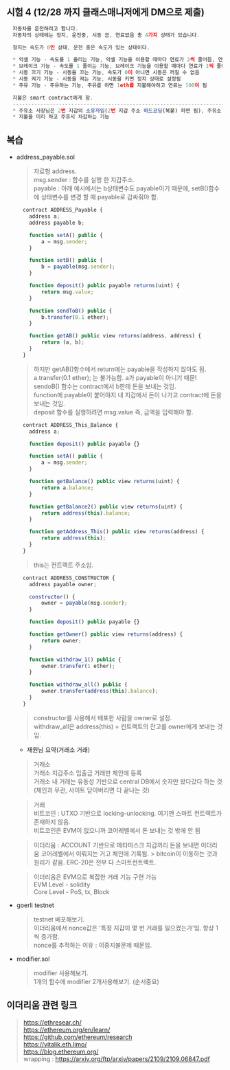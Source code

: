 ## 시험 4 (12/28 까지 클래스매니저에게 DM으로 제출)

```javascript
  자동차를 운전하려고 합니다.
  자동차의 상태에는 정지, 운전중, 시동 끔, 연료없음 총 4가지 상태가 있습니다.

  정지는 속도가 0인 상태, 운전 중은 속도가 있는 상태이다.

  * 악셀 기능 - 속도를 1 올리는 기능, 악셀 기능을 이용할 때마다 연료가 2씩 줄어듬, 연료가 30이하면 더 이상 악셀을 이용할 수 없음, 70이상이면 악셀 기능은 더이상 못씀
  * 브레이크 기능 - 속도를 1 줄이는 기능, 브레이크 기능을 이용할 때마다 연료가 1씩 줄어듬, 속도가 0이면 브레이크는 더이상 못씀
  * 시동 끄기 기능 - 시동을 끄는 기능, 속도가 0이 아니면 시동은 꺼질 수 없음
  * 시동 켜기 기능 - 시동을 켜는 기능, 시동을 키면 정지 상태로 설정됨
  * 주유 기능 - 주유하는 기능, 주유를 하면 1eth를 지불해야하고 연료는 100이 됨

  지불은 smart contract에게 함.
  ----------------------------------------------------------------------------------------
  * 주유소 사장님은 2번 지갑의 소유자임(2번 지갑 주소 하드코딩(복붙) 하면 됨), 주유소 사장님이 withdraw하는 기능
  * 지불을 미리 하고 주유시 차감하는 기능
```

## 복습

- address_payable.sol

  > 자료형 address.  
  > msg.sender : 함수를 실행 한 지갑주소.  
  > payable : 아래 예시에서는 b상태변수도 payable이기 때문에, setB()함수에 상태변수를 변경 할 때 payable로 감싸줘야 함.

  ```javascript
    contract ADDRESS_Payable {
      address a;
      address payable b;

      function setA() public {
          a = msg.sender;
      }

      function setB() public {
          b = payable(msg.sender);
      }

      function deposit() public payable returns(uint) {
          return msg.value;
      }

      function sendToB() public {
          b.transfer(0.1 ether);
      }

      function getAB() public view returns(address, address) {
          return (a, b);
      }
    }
  ```

  > 하지만 getAB()함수에서 return에는 payable을 작성하지 않아도 됨.  
  > a.transfer(0.1 ether); 는 불가능함. a가 payable이 아니기 때문!  
  > sendoB() 함수는 contract에서 b한테 돈을 보내는 것임.  
  > function에 payable이 붙어야지 내 지갑에서 돈이 나가고 contract에 돈을 보내는 것임.  
  > deposit 함수를 실행하려면 msg.value 즉, 금액을 입력해야 함.

  ```javascript
    contract ADDRESS_This_Balance {
      address a;

      function deposit() public payable {}

      function setA() public {
          a = msg.sender;
      }

      function getBalance() public view returns(uint) {
          return a.balance;
      }

      function getBalance2() public view returns(uint) {
          return address(this).balance;
      }

      function getAddress_This() public view returns(address) {
          return address(this);
      }
    }
  ```

  > this는 컨트랙트 주소임.

  ```javascript
    contract ADDRESS_CONSTRUCTOR {
      address payable owner;

      constructor() {
          owner = payable(msg.sender);
      }

      function deposit() public payable {}

      function getOwner() public view returns(address) {
          return owner;
      }

      function withdraw_1() public {
          owner.transfer(1 ether);
      }

      function withdraw_all() public {
          owner.transfer(address(this).balance);
      }
    }
  ```

  > constructor를 사용해서 배포한 사람을 owner로 설정.  
  > withdraw_all은 address(this) = 컨트랙트의 잔고를 owner에게 보내는 것임.

  - 재원님 요약(거래소 거래)

  > 거래소  
  > 거래소 지갑주소 입출금 거래만 체인에 등록  
  > 거래소 내 거래는 유동성 기반으로 central DB에서 숫자만 왔다갔다 하는 것(체인과 무관, 사이트 닫아버리면 다 끝나는 것)

  > 거래  
  > 비트코인 : UTXO 기반으로 locking-unlocking. 여기엔 스마트 컨트랙트가 존재하지 않음.  
  > 비트코인은 EVM이 없으니까 코어레벨에서 돈 보내는 것 밖에 안 됨

  > 이더리움 : ACCOUNT 기반으로 메타마스크 지갑끼리 돈을 보내면 이더리움 코어레벨에서 이뤄지는 거고 체인에 기록됨. > bitcoin이 이동하는 것과 원리가 같음. ERC-20은 전부 다 스마트컨트랙트.

  > 이더리움은 EVM으로 복잡한 거래 기능 구현 가능  
  > EVM Level - solidity  
  > Core Level - PoS, tx, Block

- goerli testnet

  > testnet 배포해보기.  
  > 이더리움에서 nonce값은 '특정 지갑이 몇 번 거래를 일으켰는가'임. 항상 1씩 증가함.  
  > nonce를 추적하는 이유 : 이중지불문제 때문임.

- modifier.sol

  > modifier 사용해보기.  
  > 1개의 함수에 modifier 2개사용해보기. (순서중요)

## 이더리움 관련 링크

> https://ethresear.ch/  
> https://ethereum.org/en/learn/  
> https://github.com/ethereum/research  
> https://vitalik.eth.limo/  
> https://blog.ethereum.org/  
> wrapping : https://arxiv.org/ftp/arxiv/papers/2109/2109.06847.pdf
